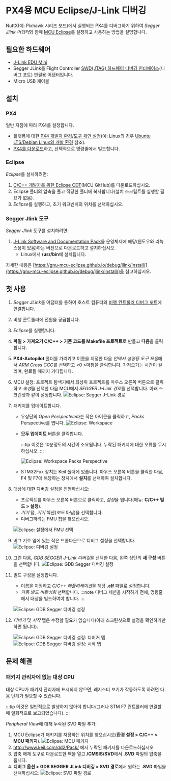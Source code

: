 # PX4용 MCU Eclipse/J-Link 디버깅

NuttX(예: Pixhawk 시리즈 보드)에서 실행되는 PX4를 디버그하기 위하여 *Segger Jlink 어댑터*와 함께 [MCU Eclipse](https://gnu-mcu-eclipse.github.io/)를 설정하고 사용하는 방법을 설명합니다.


## 필요한 하드웨어

- [J-Link EDU Mini](https://www.segger.com/products/debug-probes/j-link/models/j-link-edu-mini/)
- Segger JLink를 Flight Controller [SWD(JTAG) 하드웨어 디버깅 인터페이스](../debug/swd_debug.md)(디버그 포트) 연결용 어댑터입니다.
- Micro USB 케이블

## 설치

### PX4

일반 지침에 따라 PX4를 설정합니다.
- 플랫폼에 대한 [PX4 개발자 환경/도구 체인 설정](../dev_setup/dev_env.md)(예: Linux의 경우 [Ubuntu LTS/Debian Linux의 개발 환경](../dev_setup/dev_env_linux_ubuntu.md) 참조).
- [PX4를 다운로드](../dev_setup/building_px4.md)하고, 선택적으로 명령줄에서 빌드합니다.

### Eclipse

*Eclipse*를 설치하려면:
1. [C/C++ 개발자를 위한 Eclipse CDT](https://github.com/gnu-mcu-eclipse/org.eclipse.epp.packages/releases/)(MCU GitHub)를 다운로드하십시오.
1. Eclipse 폴더의 압축을 풀고 적당한 폴더에 복사합니다(설치 스크립트를 실행할 필요가 없음).
1. *Eclipse*를 실행하고, 초기 워크벤치의 위치를 선택하십시오.

### Segger Jlink 도구

*Segger Jlink* 도구를 설치하려면:
1. [J-Link Software and Documentation Pack](https://www.segger.com/downloads/jlink/#J-LinkSoftwareAndDocumentationPack)을 운영체제에 해당(윈도우와 리눅스용이 있음)하는 버전으로 다운로드하고 설치하십시오.
   - Linux에서 **/usr/bin**에 설치됩니다.

자세한 내용은 [https://gnu-mcu-eclipse.github.io/debug/jlink/install/](https://gnu-mcu-eclipse.github.io/debug/jlink/install/)을 참고하십시오.

## 첫 사용

1. *Segger JLink*를 어댑터를 통하여 호스트 컴퓨터와 [비행 컨트롤러 디버그 포트](../debug/swd_debug.md)에 연결합니다.
1. 비행 콘트롤러에 전원을 공급합니다.
1. *Eclipse*를 실행합니다.
1. **파일 > 가져오기 C/C++ > 기존 코드를 Makefile 프로젝트**로 만들고 **다음**을 클릭합니다.
1. **PX4-Autopilot** 폴더를 가리키고 이름을 지정한 다음 *인덱서 설정용 도구 모음*에서 *ARM Cross GCC*를 선택하고 <0 >마침</strong>을 클릭합니다. 가져오기는 시간이 걸리며, 완료될 때까지 기다립니다.
1. MCU 설정: 프로젝트 탐색기에서 최상위 프로젝트를 마우스 오른쪽 버튼으로 클릭하고 *속성*을 선택한 다음 MCU에서 *SEGGER J-Link 경로*를 선택합니다. 아래 스크린샷과 같이 설정합니다. ![Eclipse: Segger J-Link 경로](../../assets/debug/eclipse_segger_jlink_path.png)
1. 패키지를 업데이트합니다.
   - 우상단의 *Open Perspective*라는 작은 아이콘을 클릭하고, *Packs* Perspective를 엽니다. ![Eclipse: Workspace](../../assets/debug/eclipse_workspace_perspective.png)
   - **모두 업데이트** 버튼을 클릭합니다.

     :::tip
이것은 10분정도의 시간이 소요됩니다.
누락된 패키지에 대한 오류를 무시하십시오.
:::

     ![Eclipse: Workspace Packs Perspective](../../assets/debug/eclipse_packs_perspective.jpg)
   - STM32Fxx 장치는 Keil 폴더에 있습니다. 마우스 오른쪽 버튼을 클릭한 다음, F4 및 F7에 해당하는 장치에서 **설치**를 선택하여 설치합니다.
1. 대상에 대한 디버깅 설정을 진행하십시오:
   - 프로젝트를 마우스 오른쪽 버튼으로 클릭하고, *설정*을 엽니다(메뉴: **C/C++ 빌드 > 설정**).
   - *기기* 탭, *기기* 섹션(*보드* 아님)을 선택합니다.
   - 디버그하려는 FMU 칩을 찾으십시오.

   ![Eclipse: 설정에서 FMU 선택](../../assets/debug/eclipse_settings_devices_fmu.png)
1. 버그 기호 옆에 있는 작은 드롭다운으로 디버그 설정을 선택합니다.![Eclipse: 디버깅 설정](../../assets/debug/eclipse_settings_debug_config.png)
1. 그런 다음, *GDB SEGGER J-Link 디버깅*을 선택한 다음, 왼쪽 상단의 **새 구성** 버튼을 선택합니다. ![Eclipse: GDB Segger 디버깅 설정](../../assets/debug/eclipse_settings_debug_config_gdb_segger.png)
1. 빌드 구성을 설정합니다.
   - 이름을 지정하고 *C/C++ 애플리케이션*을 해당 **.elf** 파일로 설정합니다.
   - *자동 빌드 비활성화* 선택합니다. :::note
디버그 세션을 시작하기 전에, 명령줄에서 대상을 빌드하여야 합니다.
:::

   ![Eclipse: GDB Segger 디버깅 설정](../../assets/debug/eclipse_settings_debug_config_gdb_segger_build_config.png)
1. *디버거* 및 *시작* 탭은 수정할 필요가 없습니다(아래 스크린샷으로 설정을 확인하기만 하면 됩니다).

   ![Eclipse: GDB Segger 디버깅 설정: 디버거 탭](../../assets/debug/eclipse_settings_debug_config_gdb_segger_build_config_debugger_tab.png) ![Eclipse: GDB Segger 디버깅 설정: 시작 탭](../../assets/debug/eclipse_settings_debug_config_gdb_segger_build_config_startup_tab.png)


## 문제 해결

### 패키지 관리자에 없는 대상 CPU

대상 CPU가 패키지 관리자에 표시되지 않으면, 레지스터 보기가 작동하도록 하려면 다음 단계가 필요할 수 있습니다.

:::tip
이것은 일반적으로 발생하지 않아야 합니다(그러나 STM F7 컨트롤러에 연결할 때 일화적으로 보고되었습니다).
:::

*Peripheral View*에 대해 누락된 SVD 파일 추가:
1. MCU Eclipse가 패키지를 저장하는 위치를 찾으십시오(**환경 설정 > C/C++ > MCU 패키지**). ![Eclipse: MCU 패키지](../../assets/debug/eclipse_mcu_packages.png)
2. http://www.keil.com/dd2/Pack/ 에서 누락된 패키지를 다운로드하십시오
3. 압축 해제 도구로 다운로드한 팩을 열고 **/CMSIS/SVD**에서 **.SVD** 파일의 압축을 풉니다.
4. **디버그 옵션 > GDB SEGGER JLink 디버깅 > SVD 경로**에서 원하는 **.SVD** 파일을 선택하십시오. ![Eclipse: SVD 파일 경로](../../assets/debug/eclipse_svd_file_path.png)
